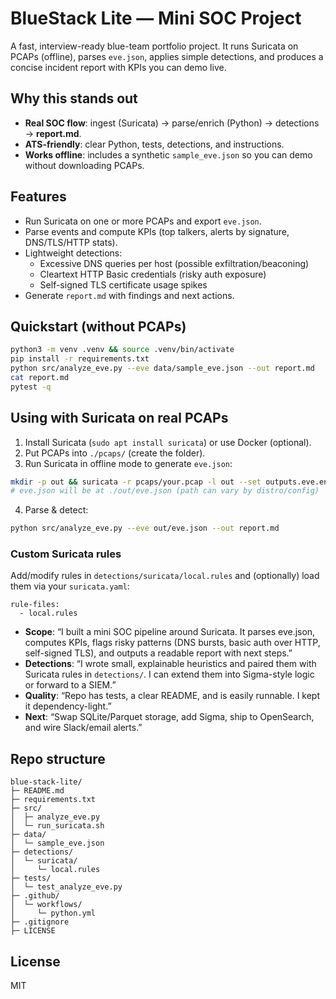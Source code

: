 # BlueStack Lite — Mini SOC Project

A fast, interview-ready blue-team portfolio project. It runs Suricata on PCAPs (offline), parses `eve.json`,
applies simple detections, and produces a concise incident report with KPIs you can demo live.

## Why this stands out
- **Real SOC flow**: ingest (Suricata) → parse/enrich (Python) → detections → **report.md**.
- **ATS-friendly**: clear Python, tests, detections, and instructions.
- **Works offline**: includes a synthetic `sample_eve.json` so you can demo without downloading PCAPs.

## Features
- Run Suricata on one or more PCAPs and export `eve.json`.
- Parse events and compute KPIs (top talkers, alerts by signature, DNS/TLS/HTTP stats).
- Lightweight detections:
  - Excessive DNS queries per host (possible exfiltration/beaconing)
  - Cleartext HTTP Basic credentials (risky auth exposure)
  - Self-signed TLS certificate usage spikes
- Generate `report.md` with findings and next actions.

## Quickstart (without PCAPs)
```bash
python3 -m venv .venv && source .venv/bin/activate
pip install -r requirements.txt
python src/analyze_eve.py --eve data/sample_eve.json --out report.md
cat report.md
pytest -q
```

## Using with Suricata on real PCAPs
1. Install Suricata (`sudo apt install suricata`) or use Docker (optional).
2. Put PCAPs into `./pcaps/` (create the folder).
3. Run Suricata in offline mode to generate `eve.json`:
```bash
mkdir -p out && suricata -r pcaps/your.pcap -l out --set outputs.eve.enabled=yes
# eve.json will be at ./out/eve.json (path can vary by distro/config)
```
4. Parse & detect:
```bash
python src/analyze_eve.py --eve out/eve.json --out report.md
```

### Custom Suricata rules
Add/modify rules in `detections/suricata/local.rules` and (optionally) load them via your `suricata.yaml`:
```
rule-files:
  - local.rules
```


- **Scope**: “I built a mini SOC pipeline around Suricata. It parses eve.json, computes KPIs, flags risky patterns (DNS bursts, basic auth over HTTP, self-signed TLS), and outputs a readable report with next steps.”
- **Detections**: “I wrote small, explainable heuristics and paired them with Suricata rules in `detections/`. I can extend them into Sigma-style logic or forward to a SIEM.”
- **Quality**: “Repo has tests, a clear README, and is easily runnable. I kept it dependency-light.”
- **Next**: “Swap SQLite/Parquet storage, add Sigma, ship to OpenSearch, and wire Slack/email alerts.”

## Repo structure
```
blue-stack-lite/
├─ README.md
├─ requirements.txt
├─ src/
│  ├─ analyze_eve.py
│  └─ run_suricata.sh
├─ data/
│  └─ sample_eve.json
├─ detections/
│  └─ suricata/
│     └─ local.rules
├─ tests/
│  └─ test_analyze_eve.py
├─ .github/
│  └─ workflows/
│     └─ python.yml
├─ .gitignore
├─ LICENSE
```

## License
MIT

